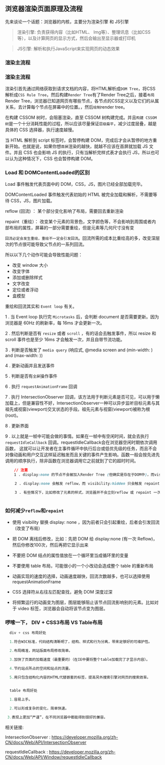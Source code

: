 ## 浏览器渲染页面原理及流程
先来谈论一个话题：浏览器的内核，主要分为渲染引擎 和 JS引擎

> 渲染引擎: 负责获得内容（比如HTML、 Img等）、整理讯息（比如CSS等），以及计算网页的显示方式，然后会输出至显示器或打印机

> JS引擎: 解析和执行JavaScript来实现网页的动态效果

### 渲染主流程

### 渲染主流程
渲染引首先通过网络获取到请求文档的内容，将HTML解析成`DOM Tree`，将CSS 解析成`CSS Rule Tree`，然后构建`Render Tree`有了Render Tree之后，接着`布局`Render Tree，浏览器已知道网页有哪些节点，各节点的CSS定义以及它们的从属关系，去计算每个节点在屏幕中的位置。，然后`绘制`render tree。

在构建 CSSOM 树时，会阻塞渲染，直至 CSSOM 树构建完成。并且`构建 CSSOM 树`是一个十分消耗性能的过程，所以应该尽量保证`层级扁平`，减少过度层叠，越是具体的 CSS 选择器，执行速度越慢。

当 HTML 解析到 script 标签时，会暂停构建 DOM，完成后才会从暂停的地方重新开始。也就是说，如果你想`首屏`渲染的越快，就越不应该在首屏就加载 JS 文件。并且 CSS 也会影响 JS 的执行，只有当解析完样式表才会执行 JS，所以也可以认为这种情况下，CSS 也会暂停构建 DOM。


### Load 和 DOMContentLoaded的区别
Load 事件触发代表页面中的 DOM，CSS，JS，图片已经全部加载完毕。

DOMContentLoaded 事件触发代表初始的 HTML 被完全加载和解析，不需要等待 CSS，JS，图片加载。

reflow (回流) ： 某个部分变化影响了布局，需要回去重新渲染

repaint（重绘）： 改变某个元素的背景色，文字颜色等，不会影响到周围或者内部布局的属性，屏幕的一部分需要重绘，但是元素等几何尺寸没有变

`回流必定会发生重绘，重绘不一定会引发回流`。回流所需的成本比重绘高的多，改变深层次的节点很可能导致父节点的一系列回流。

所以以下几个动作可能会导致性能问题：
<ul>
  <li>改变 window 大小</li>
  <li>改变字体</li>
  <li>添加或删除样式</li>
  <li>文字改变</li>
  <li>定位或者浮动</li>
  <li>盒模型</li>
</ul>

重绘和回流其实和 `Event loop` 有关。

1 . 当 Event loop 执行完 `Microtasks` 后，会判断 document 是否需要更新。因为浏览器是 60Hz 的刷新率，每 16ms 才会更新一次。

<!--more-->

2 . 然后判断是否有 `resize` 或者 `scroll` ，有的话会去触发事件，所以 resize 和 scroll 事件也是至少 16ms 才会触发一次，并且自带节流功能。

3 . 判断是否触发了 `media query` (响应式, @media screen and (min-width: ) and (max-width: ))

4 . 更新动画并且发送事件

5 . 判断是否有`全屏`操作事件

6 . 执行 `requestAnimationFrame` 回调

7 . 执行 IntersectionObserver 回调，该方法用于判断元素是否可见，可以用于懒加载上，但是兼容性不好，IntersectionObserver一种可以异步监听目标元素与其祖先或视窗(viewport)交叉状态的手段。祖先元素与视窗(viewport)被称为根(root)。

8 . 更新界面

9 . 以上就是一帧中可能会做的事情。如果在一帧中有空闲时间，就会去执行 `requestIdleCallback` 回调。requestIdleCallback会在浏览器空闲时期依次调用函数， 这就可以让开发者在主事件循环中执行后台或低优先级的任务，而且不会对像动画和用户交互这样延迟触发而且关键的事件产生影响。函数一般会按先进先调用的顺序执行，除非函数在浏览器调用它之前就到了它的超时时间。

```css
    // 注意
    1 . display:none 的节点不会被加入Render Tree (但确实是存在于DOM中)，而visibility: hidden 则会，所以，如果某个节点最开始是不显示的，设为display:none是更优的。

　　 2 . display:none 会触发 reflow，而 visibility:hidden 只会触发 repaint，因为没有发现位置变化。

　　 3 . 有些情况下，比如修改了元素的样式，浏览器并不会立刻reflow 或 repaint 一次，而是会把这样的操作积攒一批，然后做一次 reflow，这又叫异步 reflow 或增量异步 reflow。但是在有些情况下，比如resize 窗口，改变了页面默认的字体等。对于这些操作，浏览器会马上进行 reflow。
   
```

### 如何减少`reflow`和`repaint`
- 使用 visibility 替换 display: none ，因为前者只会引起重绘，后者会引发回流（改变了布局）

- 把 DOM 离线后修改，比如：先把 DOM 给 display:none (有一次 Reflow)，然后你修改100次，然后再把它显示出来

- 不要把 DOM 结点的属性值放在一个循环里当成循环里的变量

- 不要使用 table 布局，可能很小的一个小改动会造成整个 table 的重新布局

- 动画实现的速度的选择，动画速度越快，回流次数越多，也可以选择使用 requestAnimationFrame

- CSS 选择符从右往左匹配查找，避免 DOM 深度过深

- 将频繁运行的动画变为图层，图层能够阻止该节点回流影响别的元素。比如对于 video 标签，浏览器会自动将该节点变为图层。


### 啰嗦一下， DIV + CSS3布局 VS Table布局
```javascript
  div + css 布局好处

  1.符合W3C标准，代码结构清晰明了，结构、样式和行为分离，带来足够好的可维护性。

  2.布局精准，网站版面布局修改简单。

  3.加快了页面的加载速度（最重要的）（在IE中要将整个table加载完了才显示内容）。

  4.节约站点所占的空间和站点的流量。

  5.用只包含结构化内容的HTML代替嵌套的标签，提高另外搜索引擎对网页的搜索效率。


  table 布局好处
    
  1.容易上手。

  2.可以形成复杂的变化，简单快速。

 3.表现上更加“严谨”，在不同浏览器中都能得到很好的兼容。

```

相关链接: 

IntersectionObserver : 
https://developer.mozilla.org/zh-CN/docs/Web/API/IntersectionObserver

requestIdleCallback : https://developer.mozilla.org/zh-CN/docs/Web/API/Window/requestIdleCallback
